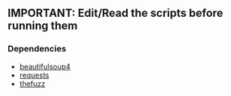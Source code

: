 ## IMPORTANT: Edit/Read the scripts before running them 

### Dependencies
- [beautifulsoup4](https://www.crummy.com/software/BeautifulSoup/)
- [requests](https://requests.readthedocs.io/en/latest/)
- [thefuzz](https://github.com/seatgeek/thefuzz)
